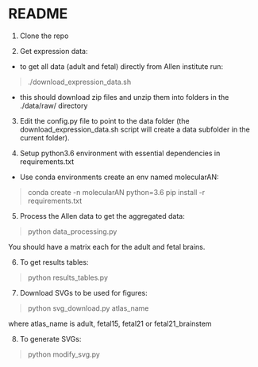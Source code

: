 # README
1. Clone the repo

2. Get expression data:
  - to get all data (adult and fetal) directly from Allen institute run:
  >./download_expression_data.sh
  - this should download zip files and unzip them into folders in the ./data/raw/ directory

3. Edit the config.py file to point to the data folder (the download_expression_data.sh script will create a data subfolder in the current folder).

4. Setup python3.6 environment with essential dependencies in requirements.txt
  - Use conda environments create an env named molecularAN:

  >conda create -n molecularAN python=3.6
  pip install -r requirements.txt

5. Process the Allen data to get the aggregated data:

  >python data_processing.py

  You should have a matrix each for the adult and fetal brains.

6. To get results tables:
  >python results_tables.py

7. Download SVGs to be used for figures:
  >python svg_download.py atlas_name

  where atlas_name is adult, fetal15, fetal21 or fetal21_brainstem

8. To generate SVGs:
  >python modify_svg.py
